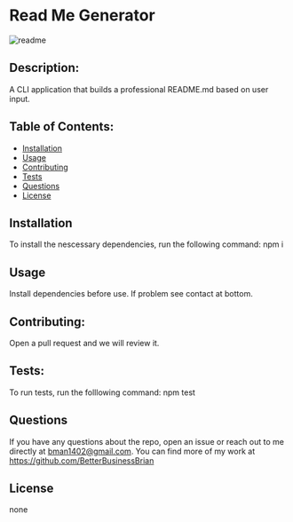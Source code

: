 # Read Me Generator

![readme](https://user-images.githubusercontent.com/69867441/98268199-3adcd200-1f5a-11eb-86a2-97eabc82366a.gif)

## Description:
A CLI application that builds a professional README.md based on user input.
  
## Table of Contents:
* [Installation](#installation)
* [Usage](#usage)
* [Contributing](#contributing)
* [Tests](#tests)
* [Questions](#questions) 
* [License](#license)
  
## Installation
  
To install the nescessary dependencies, run the following command: npm i
  
## Usage
Install dependencies before use. If problem see contact at bottom.
  
## Contributing:
Open a pull request and we will review it. 
  
## Tests:
To run tests, run the folllowing command: npm test
  
## Questions
If you have any questions about the repo, open an issue or reach out to me directly at bman1402@gmail.com. You can find more of my work at https://github.com/BetterBusinessBrian

## License
none

